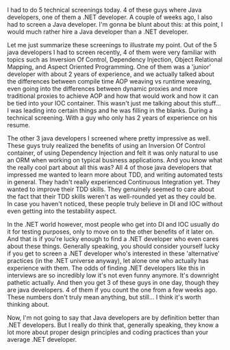I had to do 5 technical screenings today.  4 of these guys where Java developers, one of them a .NET developer.  A couple of weeks ago, I also had to screen a Java developer.  I'm gonna be blunt about this: at this point, I would much rather hire a Java developer than a .NET developer.

Let me just summarize these screenings to illustrate my point.  Out of the 5 java developers I had to screen recently, 4 of them were very familiar with topics such as Inversion Of Control, Dependency Injection, Object Relational Mapping, and Aspect Oriented Programming.  One of them was a 'junior' developer with about 2 years of experience, and we actually talked about the differences between compile time AOP weaving vs runtime weaving, even going into the differences between dynamic proxies and more traditional proxies to achieve AOP and how that would work and how it can be tied into your IOC container.  This wasn't just me talking about this stuff... I was leading into certain things and he was filling in the blanks.  During a technical screening.  With a guy who only has 2 years of experience on his resume.  

The other 3 java developers I screened where pretty impressive as well.  These guys truly realized the benefits of using an Inversion Of Control container, of using Dependency Injection and felt it was only natural to use an ORM when working on typical business applications.  And you know what the really cool part about all this was?  All 4 of those java developers that impressed me wanted to learn more about TDD, and writing automated tests in general.  They hadn't really experienced Continuous Integration yet.  They wanted to improve their TDD skills.  They genuinely seemed to care about the fact that their TDD skills weren't as well-rounded yet as they could be.  In case you haven't noticed, these people truly believe in DI and IOC without even getting into the testability aspect.  

In the .NET world however, most people who get into DI and IOC usually do it for testing purposes, only to move on to the other benefits of it later on.   And that is if you're lucky enough to find a .NET developer who even cares about these things.  Generally speaking, you should consider yourself lucky if you get to screen a .NET developer who's interested in these 'alternative' practices (in the .NET universe anyway), let alone one who actually has experience with them.  The odds of finding .NET developers like this in interviews are so incredibly low it's not even funny anymore.  It's downright pathetic actually.   And then you get 3 of these guys in one day, though they are java developers.  4 of them if you count the one from a few weeks ago.  These numbers don't truly mean anything, but still... I think it's worth thinking about.  

Now, I'm not going to say that Java developers are by definition better than .NET developers.  But I really do think that, generally speaking, they know a lot more about proper design principles and coding practices than your average .NET developer.
